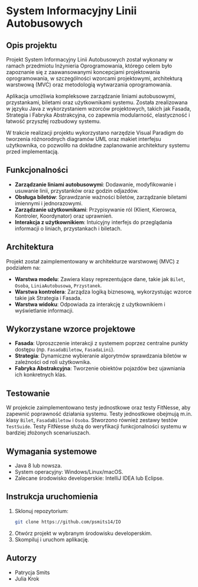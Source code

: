 # System Informacyjny Linii Autobusowych

## Opis projektu

Projekt System Informacyjny Linii Autobusowych został wykonany w ramach przedmiotu Inżynieria Oprogramowania, którego celem było zapoznanie się z zaawansowanymi koncepcjami projektowania oprogramowania, w szczególności wzorcami projektowymi, architekturą warstwową (MVC) oraz metodologią wytwarzania oprogramowania.

Aplikacja umożliwia kompleksowe zarządzanie liniami autobusowymi, przystankami, biletami oraz użytkownikami systemu. Została zrealizowana w języku Java z wykorzystaniem wzorców projektowych, takich jak Fasada, Strategia i Fabryka Abstrakcyjna, co zapewnia modularność, elastyczność i łatwość przyszłej rozbudowy systemu.

W trakcie realizacji projektu wykorzystano narzędzie Visual Paradigm do tworzenia różnorodnych diagramów UML oraz makiet interfejsu użytkownika, co pozwoliło na dokładne zaplanowanie architektury systemu przed implementacją.
## Funkcjonalności

- **Zarządzanie liniami autobusowymi**: Dodawanie, modyfikowanie i usuwanie linii, przystanków oraz godzin odjazdów.
- **Obsługa biletów**: Sprawdzanie ważności biletów, zarządzanie biletami imiennymi i jednorazowymi.
- **Zarządzanie użytkownikami**: Przypisywanie ról (Klient, Kierowca, Kontroler, Koordynator) oraz uprawnień.
- **Interakcja z użytkownikiem**: Intuicyjny interfejs do przeglądania informacji o liniach, przystankach i biletach.

## Architektura

Projekt został zaimplementowany w architekturze warstwowej (MVC) z podziałem na:
- **Warstwa modelu**: Zawiera klasy reprezentujące dane, takie jak `Bilet`, `Osoba`, `LiniaAutobusowa`, `Przystanek`.
- **Warstwa kontrolera**: Zarządza logiką biznesową, wykorzystując wzorce takie jak Strategia i Fasada.
- **Warstwa widoku**: Odpowiada za interakcję z użytkownikiem i wyświetlanie informacji.

## Wykorzystane wzorce projektowe

- **Fasada**: Uproszczenie interakcji z systemem poprzez centralne punkty dostępu (np. `FasadaBiletow`, `FasadaLini`).
- **Strategia**: Dynamiczne wybieranie algorytmów sprawdzania biletów w zależności od roli użytkownika.
- **Fabryka Abstrakcyjna**: Tworzenie obiektów pojazdów bez ujawniania ich konkretnych klas.

## Testowanie

W projekcie zaimplementowano testy jednostkowe oraz testy FitNesse, aby zapewnić poprawność działania systemu. Testy jednostkowe obejmują m.in. klasy `Bilet`, `FasadaBiletow` i `Osoba`. Stworzono również zestawy testów `TestSuide`. Testy FitNesse służą do weryfikacji funkcjonalności systemu w bardziej złożonych scenariuszach.

## Wymagania systemowe

- Java 8 lub nowsza.
- System operacyjny: Windows/Linux/macOS.
- Zalecane środowisko developerskie: IntelliJ IDEA lub Eclipse.

## Instrukcja uruchomienia

1. Sklonuj repozytorium:
   ```bash
   git clone https://github.com/psmits14/IO
   ```
2. Otwórz projekt w wybranym środowisku developerskim.
3. Skompiluj i uruchom aplikację.

## Autorzy
- Patrycja Smits
- Julia Krok
